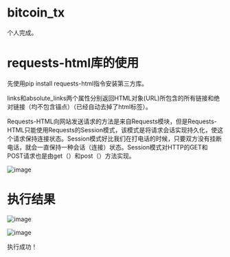 # bitcoin_tx

个人完成。

# requests-html库的使用

先使用pip install requests-html指令安装第三方库。

links和absolute_links两个属性分别返回HTML对象(URL)所包含的所有链接和绝对链接（均不包含锚点）（已经自动去掉了html标签）。

Requests-HTML向网站发送请求的方法是来自Requests模块，但是Requests-HTML只能使用Requests的Session模式，该模式是将请求会话实现持久化，使这个请求保持连接状态。Session模式好比我们在打电话的时候，只要双方没有挂断电话，就会一直保持一种会话（连接）状态。Session模式对HTTP的GET和POST请求也是由get（）和post（）方法实现。

![image](https://user-images.githubusercontent.com/105580300/181921148-334742e7-1d7b-46f5-a591-1d598c51a704.png)

# 执行结果

![image](https://user-images.githubusercontent.com/105580300/181921363-96a1ad82-c53f-4735-92ef-3c731a05bb8e.png)

![image](https://user-images.githubusercontent.com/105580300/181921193-a96ea69f-0c70-403b-82f8-6ed7953500a1.png)

执行成功！
